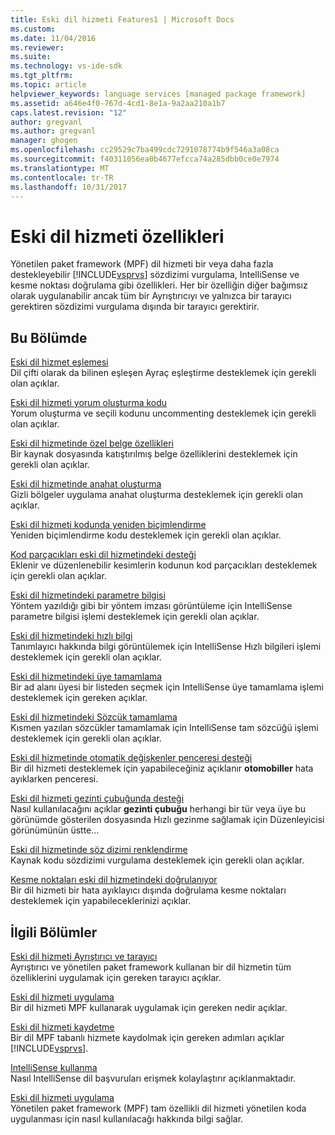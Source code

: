 ```yaml
---
title: Eski dil hizmeti Features1 | Microsoft Docs
ms.custom: 
ms.date: 11/04/2016
ms.reviewer: 
ms.suite: 
ms.technology: vs-ide-sdk
ms.tgt_pltfrm: 
ms.topic: article
helpviewer_keywords: language services [managed package framework]
ms.assetid: a646e4f0-767d-4cd1-8e1a-9a2aa210a1b7
caps.latest.revision: "12"
author: gregvanl
ms.author: gregvanl
manager: ghogen
ms.openlocfilehash: cc29529c7ba499cdc7291078774b9f546a3a08ca
ms.sourcegitcommit: f40311056ea0b4677efcca74a285dbb0ce0e7974
ms.translationtype: MT
ms.contentlocale: tr-TR
ms.lasthandoff: 10/31/2017
---
```

# <a name="legacy-language-service-features"></a>Eski dil hizmeti özellikleri
Yönetilen paket framework (MPF) dil hizmeti bir veya daha fazla destekleyebilir [!INCLUDE[vsprvs](../../code-quality/includes/vsprvs_md.md)] sözdizimi vurgulama, IntelliSense ve kesme noktası doğrulama gibi özellikleri. Her bir özelliğin diğer bağımsız olarak uygulanabilir ancak tüm bir Ayrıştırıcıyı ve yalnızca bir tarayıcı gerektiren sözdizimi vurgulama dışında bir tarayıcı gerektirir.  
  
## <a name="in-this-section"></a>Bu Bölümde  
 [Eski dil hizmet eşlemesi](../../extensibility/internals/brace-matching-in-a-legacy-language-service.md)  
 Dil çifti olarak da bilinen eşleşen Ayraç eşleştirme desteklemek için gerekli olan açıklar.  
  
 [Eski dil hizmeti yorum oluşturma kodu](../../extensibility/internals/commenting-code-in-a-legacy-language-service.md)  
 Yorum oluşturma ve seçili kodunu uncommenting desteklemek için gerekli olan açıklar.  
  
 [Eski dil hizmetinde özel belge özellikleri](../../extensibility/internals/custom-document-properties-in-a-legacy-language-service.md)  
 Bir kaynak dosyasında katıştırılmış belge özelliklerini desteklemek için gerekli olan açıklar.  
  
 [Eski dil hizmetinde anahat oluşturma](../../extensibility/internals/outlining-in-a-legacy-language-service.md)  
 Gizli bölgeler uygulama anahat oluşturma desteklemek için gerekli olan açıklar.  
  
 [Eski dil hizmeti kodunda yeniden biçimlendirme](../../extensibility/internals/reformatting-code-in-a-legacy-language-service.md)  
 Yeniden biçimlendirme kodu desteklemek için gerekli olan açıklar.  
  
 [Kod parçacıkları eski dil hizmetindeki desteği](../../extensibility/internals/support-for-code-snippets-in-a-legacy-language-service.md)  
 Eklenir ve düzenlenebilir kesimlerin kodunun kod parçacıkları desteklemek için gerekli olan açıklar.  
  
 [Eski dil hizmetindeki parametre bilgisi](../../extensibility/internals/parameter-info-in-a-legacy-language-service2.md)  
 Yöntem yazıldığı gibi bir yöntem imzası görüntüleme için IntelliSense parametre bilgisi işlemi desteklemek için gerekli olan açıklar.  
  
 [Eski dil hizmetindeki hızlı bilgi](../../extensibility/internals/quick-info-in-a-legacy-language-service.md)  
 Tanımlayıcı hakkında bilgi görüntülemek için IntelliSense Hızlı bilgileri işlemi desteklemek için gerekli olan açıklar.  
  
 [Eski dil hizmetindeki üye tamamlama](../../extensibility/internals/member-completion-in-a-legacy-language-service.md)  
 Bir ad alanı üyesi bir listeden seçmek için IntelliSense üye tamamlama işlemi desteklemek için gereken açıklar.  
  
 [Eski dil hizmetindeki Sözcük tamamlama](../../extensibility/internals/word-completion-in-a-legacy-language-service.md)  
 Kısmen yazılan sözcükler tamamlamak için IntelliSense tam sözcüğü işlemi desteklemek için gerekli olan açıklar.  
  
 [Eski dil hizmetinde otomatik değişkenler penceresi desteği](../../extensibility/internals/support-for-the-autos-window-in-a-legacy-language-service.md)  
 Bir dil hizmeti desteklemek için yapabileceğiniz açıklanır **otomobiller** hata ayıklarken penceresi.  
  
 [Eski dil hizmeti gezinti çubuğunda desteği](../../extensibility/internals/support-for-the-navigation-bar-in-a-legacy-language-service.md)  
 Nasıl kullanılacağını açıklar **gezinti çubuğu** herhangi bir tür veya üye bu görünümde gösterilen dosyasında Hızlı gezinme sağlamak için Düzenleyicisi görünümünün üstte...  
  
 [Eski dil hizmetinde söz dizimi renklendirme](../../extensibility/internals/syntax-colorizing-in-a-legacy-language-service.md)  
 Kaynak kodu sözdizimi vurgulama desteklemek için gerekli olan açıklar.  
  
 [Kesme noktaları eski dil hizmetindeki doğrulanıyor](../../extensibility/internals/validating-breakpoints-in-a-legacy-language-service.md)  
 Bir dil hizmeti bir hata ayıklayıcı dışında doğrulama kesme noktaları desteklemek için yapabileceklerinizi açıklar.  
  
## <a name="related-sections"></a>İlgili Bölümler  
 [Eski dil hizmeti Ayrıştırıcı ve tarayıcı](../../extensibility/internals/legacy-language-service-parser-and-scanner.md)  
 Ayrıştırıcı ve yönetilen paket framework kullanan bir dil hizmetin tüm özelliklerini uygulamak için gereken tarayıcı açıklar.  
  
 [Eski dil hizmeti uygulama](../../extensibility/internals/implementing-a-legacy-language-service2.md)  
 Bir dil hizmeti MPF kullanarak uygulamak için gereken nedir açıklar.  
  
 [Eski dil hizmeti kaydetme](../../extensibility/internals/registering-a-legacy-language-service1.md)  
 Bir dil MPF tabanlı hizmete kaydolmak için gereken adımları açıklar [!INCLUDE[vsprvs](../../code-quality/includes/vsprvs_md.md)].  
  
 [IntelliSense kullanma](../../ide/using-intellisense.md)  
 Nasıl IntelliSense dil başvuruları erişmek kolaylaştırır açıklanmaktadır.  
  
 [Eski dil hizmeti uygulama](../../extensibility/internals/implementing-a-legacy-language-service1.md)  
 Yönetilen paket framework (MPF) tam özellikli dil hizmeti yönetilen koda uygulanması için nasıl kullanılacağı hakkında bilgi sağlar.